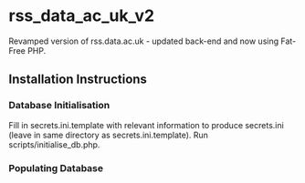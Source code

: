 # rss_data_ac_uk_v2
Revamped version of rss.data.ac.uk - updated back-end and now using Fat-Free PHP.
## Installation Instructions
### Database Initialisation
Fill in secrets.ini.template with relevant information to produce secrets.ini (leave in same directory as secrets.ini.template).
Run scripts/initialise_db.php.
### Populating Database
